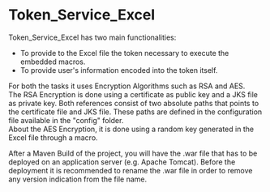 # Token_Service_Excel

Token_Service_Excel has two main functionalities:  
* To provide to the Excel file the token necessary to execute the embedded macros.
* To provide user's information encoded into the token itself.  

For both the tasks it uses Encryption Algorithms such as RSA and AES.  
The RSA Encryption is done using a certificate as public key and a JKS file as private key. Both references consist of two absolute paths that points to the certificate file and JKS file. These paths are defined in the configuration file available in the "config" folder.  
About the AES Encryption, it is done using a random key generated in the Excel file through a macro.  

After a Maven Build of the project, you will have the .war file that has to be deployed on an application server (e.g. Apache Tomcat). Before the deployment it is recommended to rename the .war file in order to remove any version indication from the file name. 
